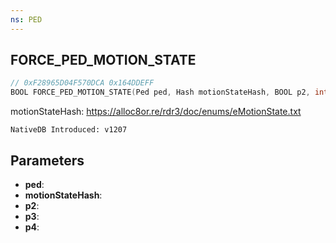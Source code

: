 ```yaml
---
ns: PED
---
```

## FORCE_PED_MOTION_STATE

```c
// 0xF28965D04F570DCA 0x164DDEFF
BOOL FORCE_PED_MOTION_STATE(Ped ped, Hash motionStateHash, BOOL p2, int p3, BOOL p4);
```

motionStateHash: https://alloc8or.re/rdr3/doc/enums/eMotionState.txt

```
NativeDB Introduced: v1207
```

## Parameters
* **ped**:
* **motionStateHash**:
* **p2**:
* **p3**:
* **p4**:
